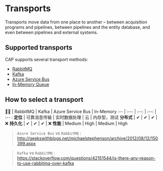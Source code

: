 # Transports

Transports move data from one place to another – between acquisition programs and pipelines, between pipelines and the entity database, and even between pipelines and external systems.

## Supported transports

CAP supports several transport methods:

* [RabbitMQ](rabbitmq.md)
* [Kafka](kafka.md)
* [Azure Service Bus](azure-service-bus.md)
* [In-Memory Queue](in-memory-queue.md)

## How to select a transport

 🏳‍🌈  | RabbitMQ | Kafka | Azure Service Bus | In-Memory
:--   |   :--:    | :--: | :--:               | :--  :
**定位** | 可靠消息传输 | 实时数据处理 | 云 | 内存型，测试
**分布式**   | ✔   | ✔    | ✔ |❌
**持久化** | ✔ | ✔ | ✔ | ❌
**性能**  |  Medium  |  High | Medium | High


> `Azure Service Bus` vs `RabbitMQ` :  
> http://geekswithblogs.net/michaelstephenson/archive/2012/08/12/150399.aspx

>`Kafka` vs `RabbitMQ` :   
> https://stackoverflow.com/questions/42151544/is-there-any-reason-to-use-rabbitmq-over-kafka

